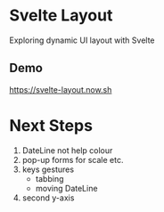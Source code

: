 # Svelte Layout

Exploring dynamic UI layout with Svelte

## Demo

https://svelte-layout.now.sh

# Next Steps
1. DateLine not help colour
1. pop-up forms for scale etc.
1. keys gestures
   * tabbing
   * moving DateLine
1. second y-axis
